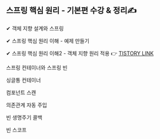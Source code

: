## 스프링 핵심 원리 - 기본편 수강 & 정리✍


✔ 객체 지향 설계와 스프링

✔ 스프링 핵심 원리 이해 - 예제 만들기

✔ 스프링 핵심 원리 이해2 - 객체 지향 원리 적용 👉 [TISTORY LINK](https://diggingcode.tistory.com/2)

스프링 컨테이너와 스프링 빈

싱글통 컨테이너

컴포넌트 스캔

의존관계 자동 주입

빈 생명주기 콜백

빈 스코프

